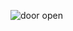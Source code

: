 
![door open]([https://live.staticflickr.com/65535/53856038496_e058ee77c6_b.jpg](https://live.staticflickr.com/65535/53856544845_8c61dbc1f1_b.jpg))
